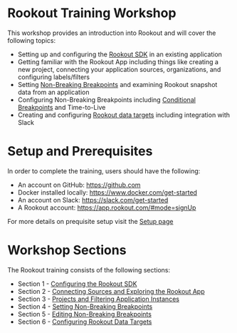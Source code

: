 # Rookout Training Workshop

This workshop provides an introduction into Rookout and will cover the following topics:

  * Setting up and configuring the [Rookout SDK](https://docs.rookout.com/docs/setup-intro.html) in an existing application
  * Getting familiar with the Rookout App including things like creating a new project, connecting your application sources, organizations, and configuring labels/filters
  * Setting [Non-Breaking Breakpoints](https://docs.rookout.com/docs/breakpoints.html) and examining Rookout snapshot data from an application
  * Configuring Non-Breaking Breakpoints including [Conditional Breakpoints](https://docs.rookout.com/docs/breakpoints-conditional.html) and Time-to-Live
  * Creating and configuring [Rookout data targets](https://docs.rookout.com/docs/integrations.html) including integration with Slack

# Setup and Prerequisites

In order to complete the training, users should have the following:
  
  * An account on GitHub: https://github.com
  * Docker installed locally: https://www.docker.com/get-started
  * An account on Slack: https://slack.com/get-started
  * A Rookout account: https://app.rookout.com/#mode=signUp

  For more details on prequisite setup visit the [Setup page](./setup.md)
   

# Workshop Sections

The Rookout training consists of the following sections:

* Section 1 - [Configuring the Rookout SDK](./configure-rookout-sdk.md)
* Section 2 - [Connecting Sources and Exploring the Rookout App](./sources-rookuot-app.md)
* Section 3 - [Projects and Filtering Application Instances](./projects-filters.md)
* Section 4 - [Setting Non-Breaking Breakpoints](./non-breaking-breakpoints.md)
* Section 5 - [Editing Non-Breaking Breakpoints](./editing-breakpoints.md)
* Section 6 - [Configuring Rookout Data Targets](./targets.md)

